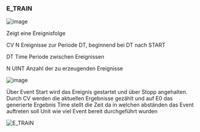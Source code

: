### E_TRAIN

![image](https://user-images.githubusercontent.com/113907658/227975179-93408d6c-56d5-436d-9cf1-131543f0c668.png)

Zeigt eine Ereignisfolge 

CV N Ereignisse zur Periode DT, beginnend bei DT nach START

DT Time Periode zwischen Ereignissen

N UINT Anzahl der zu erzeugenden Ereignisse

![image](https://user-images.githubusercontent.com/113907658/227975285-56a17b67-0248-4336-8eef-829cf2d5d698.png)


Über Event Start wird das Ereignis gestartet und über Stopp angehalten.
Durch CV werden die aktuellen Ergebnisse gezählt und auf E0 das generierte Ergebnis
Time stellt die Zeit da in welchen abständen das Event auftreten soll
Unit wie viel Event bereit durchgeführt wurden










![E_TRAIN](https://user-images.githubusercontent.com/116869307/214142742-8ce9523e-eb2b-416c-afe8-109fb601dd20.png)




































